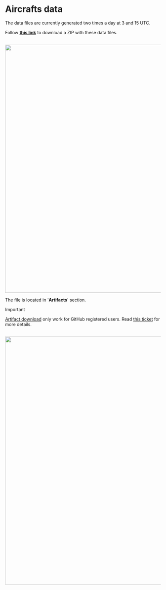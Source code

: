 # Aircrafts data

The data files are currently generated two times a day at 3 and 15 UTC.

Follow [**this link**](https://github.com/lyusupov/SoftRF/actions/workflows/adb.yml) to download a ZIP with these data files.

<br>

<img src="https://raw.githubusercontent.com/lyusupov/SoftRF/master/documents/images/Prime3-37.jpg" width="800">

<br>

The file is located in '**Artifacts**' section.

> [!IMPORTANT]
> [Artifact download](https://docs.github.com/en/actions/writing-workflows/choosing-what-your-workflow-does/storing-and-sharing-data-from-a-workflow) only work for GitHub registered users. Read [this ticket](https://github.com/actions/upload-artifact/issues/51) for more details.

<br>

<img src="https://raw.githubusercontent.com/lyusupov/SoftRF/master/documents/images/Prime3-38.jpg" width="800">

<br>
